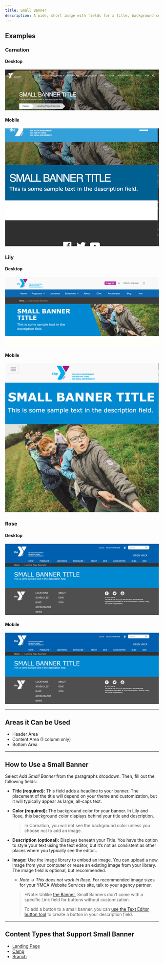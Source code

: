 ```yaml
---
title: Small Banner
description: A wide, short image with fields for a title, background color, description and image.
---
```


## Examples

### Carnation

#### Desktop

![Small banner in Carnation on desktop](paragraphs--small-banner--carnation.jpeg)

#### Mobile

![Small banner in Carnation on mobile](paragraphs--small-banner--carnation-mobile.jpeg)

### Lily

#### Desktop

![Small banner in Lily on desktop](paragraphs--small-banner--lily.jpeg)

#### Mobile

![Small banner in Lily on mobile](paragraphs--small-banner--lily-mobile.jpeg)

### Rose

#### Desktop

![Small banner in Rose on desktop](paragraphs--small-banner--rose.png)

#### Mobile

![Small banner in Rose on mobile](paragraphs--small-banner--rose.png)

---

## Areas it Can be Used

* Header Area
* Content Area (1 column only)
* Bottom Area

---

## How to Use a Small Banner

Select *Add Small Banner* from the paragraphs dropdown. Then, fill out the following fields:

* **Title (required):** This field adds a headline to your banner. The placement of the title will depend on your theme and customization, but it will typically appear as large, all-caps text.
* **Color (required):** The background color for your banner. In Lily and Rose, this background color displays behind your title and description.
  > In Carnation, you will not see the background color unless you choose not to add an image.
* **Description (optional):** Displays beneath your Title. You have the option to style your text using the text editor, but it’s not as consistent as other places where you typically see the editor..
* **Image:**  Use the image library to embed an image. You can upload a new image from your computer or reuse an existing image from your library. The image field is optional, but recommended.
  * *Note -> This does not work in Rose.*
  For recommended image sizes for your YMCA Website Services site, talk to your agency partner.

  > *Note: Unlike [the Banner](../banner), Small Banners don’t come with a specific Link field for buttons without customization.
  >
  > To add a button to a small banner, you can [use the Text Editor button tool](../../text-editor/building-buttons) to create a button in your description field.

---

## Content Types that Support Small Banner

* [Landing Page](../../content-types/landing-page)
* [Camp](../../content-types/camp)
* [Branch](../../content-types/branch)
